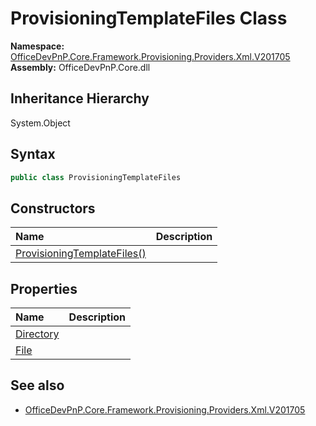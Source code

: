 # ProvisioningTemplateFiles Class
  

**Namespace:** [OfficeDevPnP.Core.Framework.Provisioning.Providers.Xml.V201705](OfficeDevPnP.Core.Framework.Provisioning.Providers.Xml.V201705.md)  
**Assembly:** OfficeDevPnP.Core.dll  
## Inheritance Hierarchy
System.Object  
## Syntax
```C#
public class ProvisioningTemplateFiles
```
## Constructors
|**Name**|**Description**|
|:-----|:-----|
| [ProvisioningTemplateFiles()](OfficeDevPnP.Core.Framework.Provisioning.Providers.Xml.V201705.ProvisioningTemplateFiles.ctor1.md) |  
## Properties
|**Name**|**Description**|
|:-----|:-----|
| [Directory](OfficeDevPnP.Core.Framework.Provisioning.Providers.Xml.V201705.ProvisioningTemplateFiles.Directory.md) | 
| [File](OfficeDevPnP.Core.Framework.Provisioning.Providers.Xml.V201705.ProvisioningTemplateFiles.File.md) | 
## See also
- [OfficeDevPnP.Core.Framework.Provisioning.Providers.Xml.V201705](OfficeDevPnP.Core.Framework.Provisioning.Providers.Xml.V201705.md)
